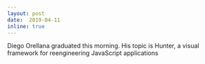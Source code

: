 ```yaml
--- 
layout: post 
date:  2019-04-11
inline: true
---
```

Diego Orellana graduated this morning. His topic is Hunter, a visual framework for reengineering JavaScript applications